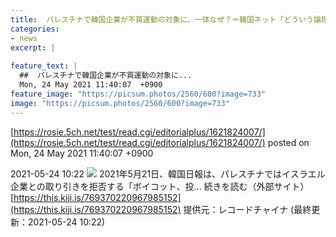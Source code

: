```yaml
---
title:  パレスチナで韓国企業が不買運動の対象に、一体なぜ？＝韓国ネット「どういう論理なのか分からない」  
categories:
- news
excerpt: |
  
feature_text: |
  ##  パレスチナで韓国企業が不買運動の対象に...
  Mon, 24 May 2021 11:40:07  +0900
feature_image: "https://picsum.photos/2560/600?image=733"
image: "https://picsum.photos/2560/600?image=733"
---
```


[https://rosie.5ch.net/test/read.cgi/editorialplus/1621824007/](https://rosie.5ch.net/test/read.cgi/editorialplus/1621824007/)
posted on Mon, 24 May 2021 11:40:07  +0900

<!--more-->

2021-05-24 10:22 ![](https://contents.oricon.co.jp/upimg/article/3/1524/1524179/detail/img400/4c5ce911e39dd123a18389d5c5e01e42d1af7c7136b72c02a36f194044830cd8.jpg) 2021年5月21日、韓国日報は、パレスチナではイスラエル企業との取り引きを拒否する「ボイコット、投... 続きを読む（外部サイト） [https://this.kiji.is/769370220967985152](https://this.kiji.is/769370220967985152) 提供元：レコードチャイナ (最終更新：2021-05-24 10:22)
